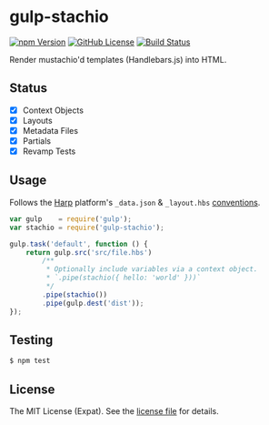 gulp-stachio
============
[![npm Version][NPM VERSION BADGE]][NPM PAGE]
[![GitHub License][LICENSE BADGE]][LICENSE PAGE]
[![Build Status][BUILD BADGE]][BUILD PAGE]

Render mustachio'd templates (Handlebars.js) into HTML.

Status
------
- [x] Context Objects
- [x] Layouts
- [x] Metadata Files
- [x] Partials
- [x] Revamp Tests

Usage
-----
Follows the [Harp](http://harpjs.com) platform's `_data.json` & `_layout.hbs` [conventions](http://harpjs.com/docs/development/rules).

```js
var gulp    = require('gulp');
var stachio = require('gulp-stachio');

gulp.task('default', function () {
    return gulp.src('src/file.hbs')
        /**
         * Optionally include variables via a context object.
         * `.pipe(stachio({ hello: 'world' }))`
         */
        .pipe(stachio())
        .pipe(gulp.dest('dist'));
});
```

Testing
-------
```sh
$ npm test
```

License
-------
The MIT License (Expat). See the [license file](LICENSE) for details.

[BUILD BADGE]: https://img.shields.io/travis/jbenner-radham/gulp-stachio.svg?style=flat-square
[BUILD PAGE]: https://travis-ci.org/jbenner-radham/gulp-stachio
[LICENSE BADGE]: https://img.shields.io/badge/license-MIT%20License-blue.svg?style=flat-square
[LICENSE PAGE]: https://github.com/jbenner-radham/gulp-stachio/blob/master/LICENSE
[NPM PAGE]: https://www.npmjs.com/package/gulp-stachio
[NPM VERSION BADGE]: https://img.shields.io/npm/v/gulp-stachio.svg?style=flat-square
